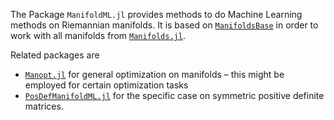 The Package `ManifoldML.jl` provides methods to do Machine Learning methods on Riemannian
manifolds. It is based on [`ManifoldsBase`](https://juliamanifolds.github.io/Manifolds.jl/stable/interface.html)
in order to work with all manifolds from [`Manifolds.jl`](https://juliamanifolds.github.io/Manifolds.jl/stable/index.html).

Related packages are
* [`Manopt.jl`](httpps://manoptjl.org) for general optimization on manifolds – this might be employed for certain optimization tasks
* [`PosDefManifoldML.jl`](https://marco-congedo.github.io/PosDefManifoldML.jl/dev/) for the specific case on symmetric positive definite matrices.